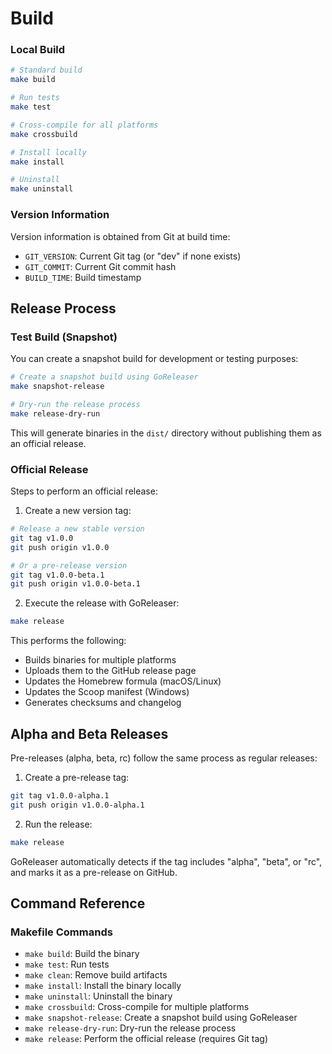 # Build

### Local Build

```bash
# Standard build
make build

# Run tests
make test

# Cross-compile for all platforms
make crossbuild

# Install locally
make install

# Uninstall
make uninstall
```

### Version Information

Version information is obtained from Git at build time:

- `GIT_VERSION`: Current Git tag (or "dev" if none exists)
- `GIT_COMMIT`: Current Git commit hash
- `BUILD_TIME`: Build timestamp

## Release Process

### Test Build (Snapshot)

You can create a snapshot build for development or testing purposes:

```bash
# Create a snapshot build using GoReleaser
make snapshot-release

# Dry-run the release process
make release-dry-run
```

This will generate binaries in the `dist/` directory without publishing them as an official release.

### Official Release

Steps to perform an official release:

1. Create a new version tag:

```bash
# Release a new stable version
git tag v1.0.0
git push origin v1.0.0

# Or a pre-release version
git tag v1.0.0-beta.1
git push origin v1.0.0-beta.1
```

2. Execute the release with GoReleaser:

```bash
make release
```

This performs the following:
- Builds binaries for multiple platforms
- Uploads them to the GitHub release page
- Updates the Homebrew formula (macOS/Linux)
- Updates the Scoop manifest (Windows)
- Generates checksums and changelog

## Alpha and Beta Releases

Pre-releases (alpha, beta, rc) follow the same process as regular releases:

1. Create a pre-release tag:
```bash
git tag v1.0.0-alpha.1
git push origin v1.0.0-alpha.1
```

2. Run the release:
```bash
make release
```

GoReleaser automatically detects if the tag includes "alpha", "beta", or "rc", and marks it as a pre-release on GitHub.

## Command Reference

### Makefile Commands

- `make build`: Build the binary
- `make test`: Run tests
- `make clean`: Remove build artifacts
- `make install`: Install the binary locally
- `make uninstall`: Uninstall the binary
- `make crossbuild`: Cross-compile for multiple platforms
- `make snapshot-release`: Create a snapshot build using GoReleaser
- `make release-dry-run`: Dry-run the release process
- `make release`: Perform the official release (requires Git tag)
